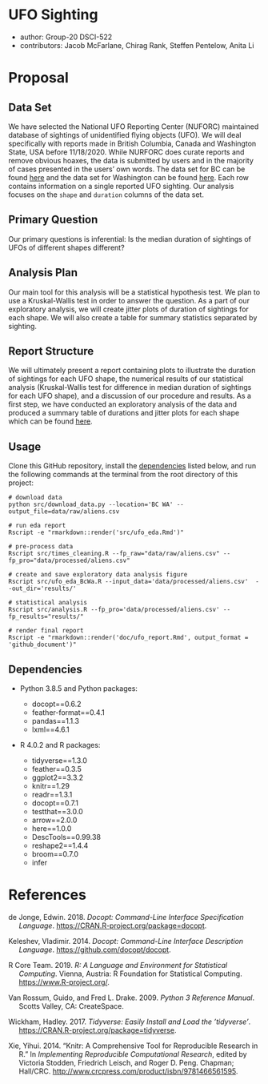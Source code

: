 
# UFO Sighting

-   author: Group-20 DSCI-522
-   contributors: Jacob McFarlane, Chirag Rank, Steffen Pentelow, Anita
    Li

# Proposal

## Data Set

We have selected the National UFO Reporting Center (NUFORC) maintained
database of sightings of unidentified flying objects (UFO). We will deal
specifically with reports made in British Columbia, Canada and
Washington State, USA before 11/18/2020. While NURFORC does curate
reports and remove obvious hoaxes, the data is submitted by users and in
the majority of cases presented in the users’ own words. The data set
for BC can be found [here](http://www.nuforc.org/webreports/ndxlBC.html)
and the data set for Washington can be found
[here](http://www.nuforc.org/webreports/ndxlWA.html). Each row contains
information on a single reported UFO sighting. Our analysis focuses on
the `shape` and `duration` columns of the data set.

## Primary Question

Our primary questions is inferential: Is the median duration of
sightings of UFOs of different shapes different?

## Analysis Plan

Our main tool for this analysis will be a statistical hypothesis test.
We plan to use a Kruskal-Wallis test in order to answer the question. As
a part of our exploratory analysis, we will create jitter plots of
duration of sightings for each shape. We will also create a table for
summary statistics separated by sighting.

## Report Structure

We will ultimately present a report containing plots to illustrate the
duration of sightings for each UFO shape, the numerical results of our
statistical analysis (Kruskal-Wallis test for difference in median
duration of sightings for each UFO shape), and a discussion of our
procedure and results. As a first step, we have conducted an exploratory
analysis of the data and produced a summary table of durations and
jitter plots for each shape which can be found
[here](https://github.com/UBC-MDS/out_of_this_world/blob/main/src/ufo_eda.pdf).

## Usage

Clone this GitHub repository, install the [dependencies](#dependencies)
listed below, and run the following commands at the terminal from the
root directory of this project:

    # download data
    python src/download_data.py --location='BC WA' --output_file=data/raw/aliens.csv

    # run eda report
    Rscript -e "rmarkdown::render('src/ufo_eda.Rmd')"

    # pre-process data 
    Rscript src/times_cleaning.R --fp_raw="data/raw/aliens.csv" --fp_pro="data/processed/aliens.csv"

    # create and save exploratory data analysis figure
    Rscript src/ufo_eda_BcWa.R --input_data='data/processed/aliens.csv'  --out_dir='results/'

    # statistical analysis
    Rscript src/analysis.R --fp_pro='data/processed/aliens.csv' --fp_results="results/"

    # render final report
    Rscript -e "rmarkdown::render('doc/ufo_report.Rmd', output_format = 'github_document')"

## Dependencies

-   Python 3.8.5 and Python packages:

    -   docopt==0.6.2
    -   feather-format==0.4.1
    -   pandas==1.1.3
    -   lxml==4.6.1

-   R 4.0.2 and R packages:

    -   tidyverse==1.3.0
    -   feather==0.3.5
    -   ggplot2==3.3.2
    -   knitr==1.29
    -   readr==1.3.1
    -   docopt==0.7.1
    -   testthat==3.0.0
    -   arrow==2.0.0
    -   here==1.0.0
    -   DescTools==0.99.38
    -   reshape2==1.4.4
    -   broom==0.7.0
    -   infer

# References

<div id="refs" class="references csl-bib-body hanging-indent">

<div id="ref-docopt" class="csl-entry">

de Jonge, Edwin. 2018. *Docopt: Command-Line Interface Specification
Language*. <https://CRAN.R-project.org/package=docopt>.

</div>

<div id="ref-docoptpython" class="csl-entry">

Keleshev, Vladimir. 2014. *Docopt: Command-Line Interface Description
Language*. <https://github.com/docopt/docopt>.

</div>

<div id="ref-R" class="csl-entry">

R Core Team. 2019. *R: A Language and Environment for Statistical
Computing*. Vienna, Austria: R Foundation for Statistical Computing.
<https://www.R-project.org/>.

</div>

<div id="ref-Python" class="csl-entry">

Van Rossum, Guido, and Fred L. Drake. 2009. *Python 3 Reference Manual*.
Scotts Valley, CA: CreateSpace.

</div>

<div id="ref-tidyverse" class="csl-entry">

Wickham, Hadley. 2017. *Tidyverse: Easily Install and Load the
’tidyverse’*. <https://CRAN.R-project.org/package=tidyverse>.

</div>

<div id="ref-knitr" class="csl-entry">

Xie, Yihui. 2014. “Knitr: A Comprehensive Tool for Reproducible Research
in R.” In *Implementing Reproducible Computational Research*, edited by
Victoria Stodden, Friedrich Leisch, and Roger D. Peng. Chapman;
Hall/CRC. <http://www.crcpress.com/product/isbn/9781466561595>.

</div>

</div>
